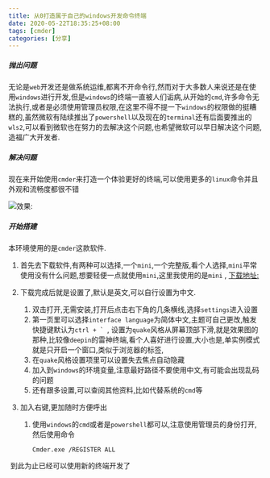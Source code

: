 ```yaml
---
title: 从0打造属于自己的windows开发命令终端
date: 2020-05-22T18:35:25+08:00
tags: [cmder]
categories: [分享]
---
```


##### 	抛出问题

无论是`web`开发还是做系统运维,都离不开命令行,然而对于大多数人来说还是在使用`windows`进行开发,但是`windows`的终端一直被人们诟病,从开始的`cmd`,许多命令无法执行,或者是必须使用管理员权限,在这里不得不提一下`windows`的权限做的挺糟糕的,虽然微软有陆续推出了`powershell`以及现在的`terminal`还有后面要推出的`wls2`,可以看到微软也在努力的去解决这个问题,也希望微软可以早日解决这个问题,造福广大开发者.

<!--more-->

##### 	解决问题

现在来开始使用`cmder`来打造一个体验更好的终端,可以使用更多的`linux`命令并且外观和流畅度都很不错

![效果:](https://blog.caoayu.top/images/cmder01/cmder.gif)

##### 开始搭建

本环境使用的是`cmder`这款软件.

1. 首先去下载软件,有两种可以选择,一个`mini`,一个完整版,看个人选择,`mini`平常使用没有什么问题,想要轻便一点就使用`mini`,这里我使用的是`mini` , [下载地址:](https://links.jianshu.com/go?to=http%3A%2F%2Fcmder.net%2F) 

2. 下载完成后就是设置了,默认是英文,可以自行设置为中文.

   1. 双击打开,无需安装,打开后点击右下角的几条横线,选择`settings`进入设置
   2. 第一页里可以选择`interface language`为简体中文,主题可自己更改,触发快捷键默认为``ctrl + ` ``, 设置为`quake`风格从屏幕顶部下滑,就是效果图的那种,比较像`deepin`的雷神终端,看个人喜好进行设置,大小也是,单实例模式就是只开启一个窗口,类似于浏览器的标签,
   3. 在`quake`风格设置项里可以设置失去焦点自动隐藏
   4. 加入到`windows`的环境变量,注意最好路径不要使用中文,有可能会出现乱码的问题
   5. 还有跟多设置,可以查阅其他资料,比如代替系统的`cmd`等

3. 加入右键,更加随时方便呼出

   1. 使用`windows`的`cmd`或者是`powershell`都可以,注意使用管理员的身份打开,然后使用命令

      ```shell
      Cmder.exe /REGISTER ALL
      ```



​	到此为止已经可以使用新的终端开发了
